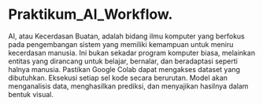 # Praktikum_AI_Workflow.
AI, atau Kecerdasan Buatan, adalah bidang ilmu komputer yang berfokus pada pengembangan sistem yang memiliki kemampuan untuk meniru kecerdasan manusia. Ini bukan sekadar program komputer biasa, melainkan entitas yang dirancang untuk belajar, bernalar, dan beradaptasi seperti halnya manusia.
Pastikan Google Colab dapat mengakses dataset yang dibutuhkan.
Eksekusi setiap sel kode secara berurutan.
Model akan menganalisis data, menghasilkan prediksi, dan menyajikan hasilnya dalam bentuk visual.

